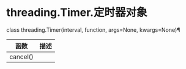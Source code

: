 # threading.Timer.定时器对象



class threading.Timer(interval, function, args=None, kwargs=None)¶

| 函数     | 描述 |
| -------- | ---- |
| cancel() |      |

